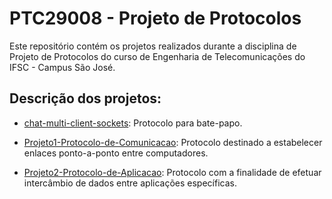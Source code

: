 # PTC29008 - Projeto de Protocolos

Este repositório contém os projetos realizados durante a disciplina de Projeto de Protocolos do curso de Engenharia de Telecomunicações do IFSC - Campus São José.

## Descrição dos projetos:

* [chat-multi-client-sockets](https://github.com/mftutui/PTC29008/tree/master/chat-multi-client-sockets): Protocolo para bate-papo.

* [Projeto1-Protocolo-de-Comunicacao](https://github.com/mftutui/PTC29008/tree/master/Projeto1-Protocolo-de-Comunicacao): Protocolo destinado a estabelecer enlaces ponto-a-ponto entre computadores.

* [Projeto2-Protocolo-de-Aplicacao](https://github.com/mftutui/PTC29008/tree/master/Projeto2-Protocolo-de-Aplicacao): Protocolo com a finalidade de efetuar intercâmbio de dados entre aplicações específicas.